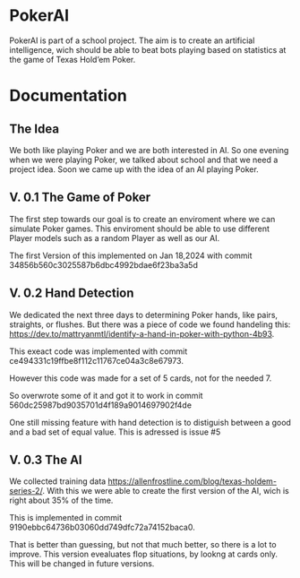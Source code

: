  # PokerAI
PokerAI is part of a school project.
The aim is to create an artificial intelligence, wich should be able to beat bots playing based on statistics at the game of Texas Hold’em Poker.

# Documentation

## The Idea
We both like playing Poker and we are both interested in AI. So one evening when we were playing Poker, we talked about school and that we need a project idea. Soon we came up with the idea of an AI playing Poker.

## V. 0.1 The Game of Poker
The first step towards our goal is to create an enviroment where we can simulate Poker games. This enviroment should be able to use different Player models such as a random Player as well as our AI.

The first Version of this implemented on Jan 18,2024 with commit 34856b560c3025587b6dbc4992bdae6f23ba3a5d

## V. 0.2 Hand Detection
We dedicated the next three days to determining Poker hands, like pairs, straights, or flushes. But there was a piece of code we found handeling this: https://dev.to/mattryanmtl/identify-a-hand-in-poker-with-python-4b93.

This exeact code was implemented with commit ce494331c19ffbe8f112c11767ce04a3c8e67973. 

However this code was made for a set of 5 cards, not for the needed 7. 

So overwrote some of it and got it to work in commit 560dc25987bd9035701d4f189a9014697902f4de

One still missing feature with hand detection is to distiguish between a good and a bad set of equal value. 
This is adressed is issue #5

## V. 0.3 The AI
We collected training data https://allenfrostline.com/blog/texas-holdem-series-2/. With this we were able to create the first version of the AI, wich is right about 35% of the time. 

This is implemented in commit 9190ebbc64736b03060dd749dfc72a74152baca0.

That is better than guessing, but not that much better, so there is a lot to improve. This version evealuates flop situations, by lookng at cards only. This will be changed in future versions.


